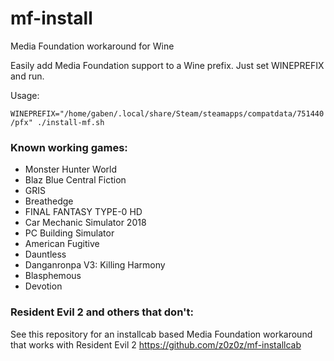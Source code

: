 # mf-install
Media Foundation workaround for Wine

Easily add Media Foundation support to a Wine prefix. Just set WINEPREFIX and run.

Usage:

`WINEPREFIX="/home/gaben/.local/share/Steam/steamapps/compatdata/751440/pfx" ./install-mf.sh`

### Known working games:

- Monster Hunter World
- Blaz Blue Central Fiction
- GRIS
- Breathedge
- FINAL FANTASY TYPE-0 HD
- Car Mechanic Simulator 2018
- PC Building Simulator
- American Fugitive
- Dauntless
- Danganronpa V3: Killing Harmony
- Blasphemous
- Devotion

### Resident Evil 2 and others that don't:
See this repository for an installcab based Media Foundation workaround that works with Resident Evil 2 https://github.com/z0z0z/mf-installcab
